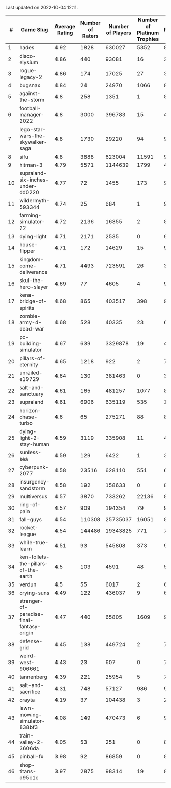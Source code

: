 Last updated on 2022-10-04 12:11.


|#|Game Slug|Average Rating|Number of Raters|Number of Players|Number of Platinum Trophies|Max Rarity (%)|
|---|---|---|---|---|---|---|
|1|hades|4.92|1828|630027|5352|89|
|2|disco-elysium|4.86|440|93081|16|28|
|3|rogue-legacy-2|4.86|174|17025|27|36|
|4|bugsnax|4.84|24|24970|1066|97|
|5|against-the-storm|4.8|258|1351|1|87|
|6|football-manager-2022|4.8|3000|396783|15|48|
|7|lego-star-wars-the-skywalker-saga|4.8|1730|29220|94|98|
|8|sifu|4.8|3888|623004|11591|96|
|9|hitman-3|4.79|5571|1144639|1799|48|
|10|supraland-six-inches-under-dd0220|4.77|72|1455|173|99|
|11|wildermyth-593344|4.74|25|684|1|91|
|12|farming-simulator-22|4.72|2136|16355|2|85|
|13|dying-light|4.71|2171|2535|0|98|
|14|house-flipper|4.71|172|14629|15|93|
|15|kingdom-come-deliverance|4.71|4493|723591|26|30|
|16|skul-the-hero-slayer|4.69|77|4605|4|96|
|17|kena-bridge-of-spirits|4.68|865|403517|398|94|
|18|zombie-army-4-dead-war|4.68|528|40335|23|66|
|19|pc-building-simulator|4.67|639|3329878|19|47|
|20|pillars-of-eternity|4.65|1218|922|2|79|
|21|unrailed-e19729|4.64|130|381463|0|39|
|22|salt-and-sanctuary|4.61|165|481257|1077|83|
|23|supraland|4.61|6906|635119|535|100|
|24|horizon-chase-turbo|4.6|65|275271|88|83|
|25|dying-light-2-stay-human|4.59|3119|335908|11|48|
|26|sunless-sea|4.59|129|6422|1|38|
|27|cyberpunk-2077|4.58|23516|628110|551|60|
|28|insurgency-sandstorm|4.58|192|158633|0|8|
|29|multiversus|4.57|3870|733262|22136|81|
|30|ring-of-pain|4.57|909|194354|79|97|
|31|fall-guys|4.54|110308|25735037|16051|89|
|32|rocket-league|4.54|144486|19343825|771|74|
|33|while-true-learn|4.51|93|545808|373|93|
|34|ken-follets-the-pillars-of-the-earth|4.5|103|4591|48|58|
|35|verdun|4.5|55|6017|2|65|
|36|crying-suns|4.49|122|436037|9|65|
|37|stranger-of-paradise-final-fantasy-origin|4.47|440|65805|1609|98|
|38|defense-grid|4.45|138|449724|2|79|
|39|weird-west-906661|4.43|23|607|0|79|
|40|tannenberg|4.39|221|25954|5|76|
|41|salt-and-sacrifice|4.31|748|57127|986|91|
|42|crayta|4.19|37|104438|3|22|
|43|lawn-mowing-simulator-838bf3|4.08|149|470473|6|91|
|44|train-valley-2-3606da|4.05|53|251|0|89|
|45|pinball-fx|3.98|92|86859|0|86|
|46|shop-titans-d95c1c|3.97|2875|98314|19|98|
